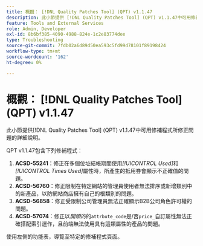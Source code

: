 ```yaml
---
title: 概觀： [!DNL Quality Patches Tool] (QPT) v1.1.47
description: 此小節提供 [!DNL Quality Patches Tool] (QPT) v1.1.47中可用修補程式所修正問題的詳細說明。
feature: Tools and External Services
role: Admin, Developer
exl-id: 8b6bf385-4090-4988-824e-1c2e83774dee
type: Troubleshooting
source-git-commit: 7fdb02a6d89d50ea593c5fd99d78101f89198424
workflow-type: tm+mt
source-wordcount: '162'
ht-degree: 0%

---
```


# 概觀： [!DNL Quality Patches Tool] (QPT) v1.1.47

此小節提供[!DNL Quality Patches Tool] (QPT) v1.1.47中可用修補程式所修正問題的詳細說明。

QPT v1.1.47包含下列修補程式：

1. **ACSD-55241**：修正在多個位址結帳期間使用&#x200B;*[!UICONTROL Used]*&#x200B;和&#x200B;*[!UICONTROL Times Used]*&#x200B;屬性時，所產生的抵用券會顯示不正確值的問題。
1. **ACSD-56760**：修正限制在特定網站的管理員使用者無法排序或新增類別中的新產品，以防網站商店擁有自己的根類別的問題。
1. **ACSD-56858**：修正受限制公司管理員無法正確顯示B2B公司角色許可權的問題。
1. **ACSD-57074**：修正以&#x200B;*開頭的*&#x200B;的`attrbute_code`是/否`price_`自訂屬性無法正確搭配索引運作，且前端無法使用具有這類屬性的產品的問題。

使用左側的功能表，導覽至特定的修補程式頁面。
